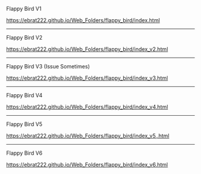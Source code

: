 Flappy Bird V1

https://ebrat222.github.io/Web_Folders/flappy_bird/index.html

--------------

Flappy Bird V2

https://ebrat222.github.io/Web_Folders/flappy_bird/index_v2.html


---------------

Flappy Bird V3 (Issue Sometimes)

https://ebrat222.github.io/Web_Folders/flappy_bird/index_v3.html


---------------

Flappy Bird V4

https://ebrat222.github.io/Web_Folders/flappy_bird/index_v4.html


---------------

Flappy Bird V5


https://ebrat222.github.io/Web_Folders/flappy_bird/index_v5,.html


---------------

Flappy Bird V6

https://ebrat222.github.io/Web_Folders/flappy_bird/index_v6.html




